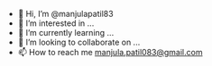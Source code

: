 - 👋 Hi, I’m @manjulapatil83
- 👀 I’m interested in ...
- 🌱 I’m currently learning ...
- 💞️ I’m looking to collaborate on ...
- 📫 How to reach me manjula.patil083@gmail.com


<!---
manjulapatil83/manjulapatil83 is a ✨ special ✨ repository because its `README.md` (this file) appears on your GitHub profile.
You can click the Preview link to take a look at your changes.
--->
